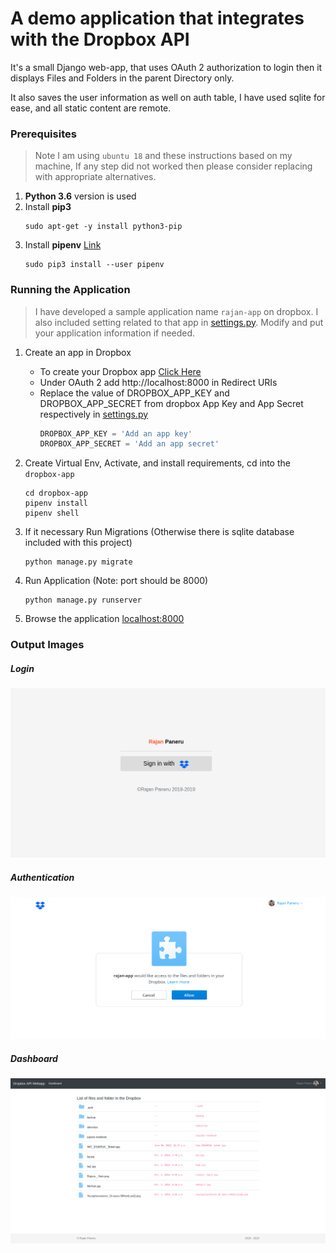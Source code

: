 # A demo application that integrates with the Dropbox API

It's a small Django web-app, that uses OAuth 2 authorization to login then it displays Files and Folders in the parent Directory only.

It also saves the user information as well on auth table, I have used sqlite for ease, and all static content are remote.

### Prerequisites
> Note I am using `ubuntu 18` and these instructions based on my machine, If any step did not worked then please consider replacing with appropriate alternatives.
1. **Python 3.6** version is used
1. Install **pip3**
    ```
    sudo apt-get -y install python3-pip
    ```
1. Install **pipenv** [Link](https://docs.pipenv.org/install/#pragmatic-installation-of-pipenv)
    ```
    sudo pip3 install --user pipenv
    ```

### Running the Application
> I have developed a sample application name `rajan-app` on dropbox. I also included setting related to that app in [settings.py](demo/settings.py). Modify and put your application information if needed.
1. Create an app in Dropbox
    * To create your Dropbox app [Click Here](https://www.dropbox.com/developers/apps/create)
    * Under OAuth 2 add http://localhost:8000 in Redirect URIs
    * Replace the value of DROPBOX_APP_KEY and DROPBOX_APP_SECRET from dropbox App Key and App Secret respectively in [settings.py](demo/settings.py)
        ```python
        DROPBOX_APP_KEY = 'Add an app key'
        DROPBOX_APP_SECRET = 'Add an app secret'
        ```

1. Create Virtual Env, Activate, and install requirements, cd into the `dropbox-app`
    ```
    cd dropbox-app
    pipenv install
    pipenv shell
    ```

1. If it necessary Run Migrations (Otherwise there is sqlite database included with this project)
    ```
    python manage.py migrate
    ```
1. Run Application (Note: port should be 8000)
    ```
    python manage.py runserver
    ```

1. Browse the application [localhost:8000](http://localhost:8000)

### Output Images
##### Login
![Login](.output/login.png)

##### Authentication
![Authentication](.output/authorize.png)

##### Dashboard
![Dashboard](.output/dashboard.png)